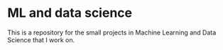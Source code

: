 # ML and data science

This is a repository for the small projects in Machine Learning and Data Science that I work on.
